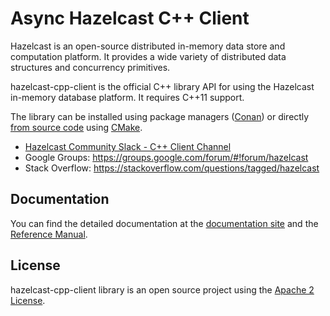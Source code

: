 # Async Hazelcast C++ Client

Hazelcast is an open-source distributed in-memory data store and computation platform. It provides a wide variety of 
distributed data structures and concurrency primitives.

hazelcast-cpp-client is the official C++ library API for using the Hazelcast in-memory database platform. It requires 
C++11 support.  

The library can be installed using package managers ([Conan](Reference_Manual.md#111-conan-users)) or directly [from source code](Reference_Manual.md#112-install-from-source-code-using-cmake) using [CMake](https://cmake.org/).

* [Hazelcast Community Slack - C++ Client Channel](https://hazelcastcommunity.slack.com/channels/cpp-client)
* Google Groups: https://groups.google.com/forum/#!forum/hazelcast
* Stack Overflow: https://stackoverflow.com/questions/tagged/hazelcast

## Documentation

You can find the detailed documentation at the [documentation site](https://hazelcast.github.io/hazelcast-cpp-client/) and the [Reference Manual](Reference_Manual.md).

## License

hazelcast-cpp-client library is an open source project using the [Apache 2 License](LICENSE).

